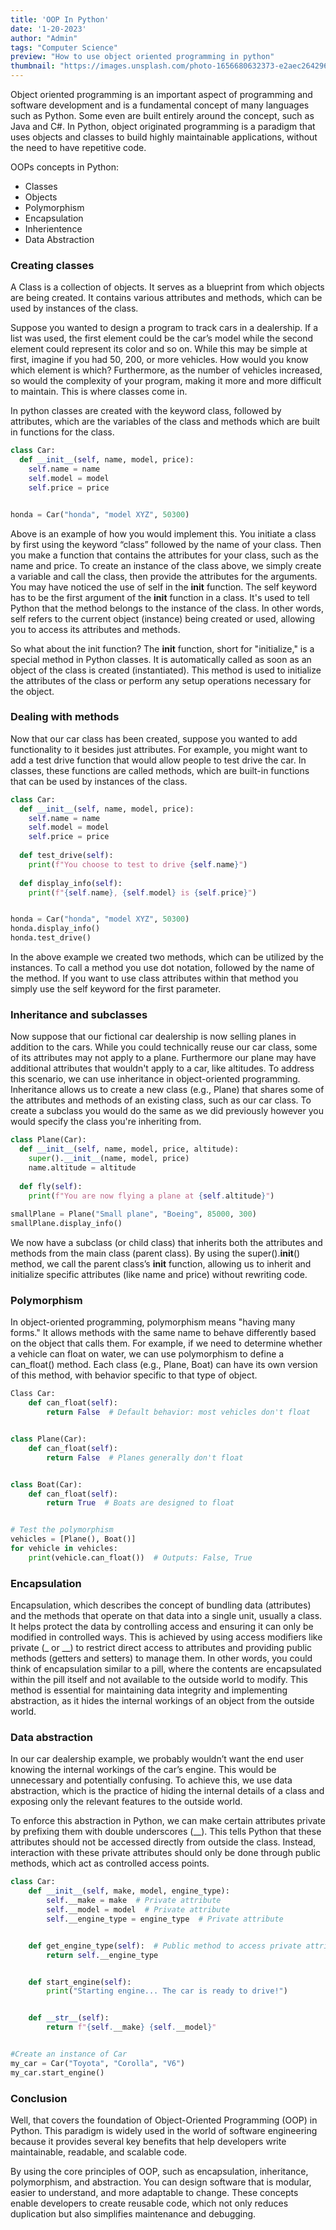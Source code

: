 ```yaml
---
title: 'OOP In Python'
date: '1-20-2023'
author: "Admin"
tags: "Computer Science"
preview: "How to use object oriented programming in python"
thumbnail: "https://images.unsplash.com/photo-1656680632373-e2aec264296b?w=600&auto=format&fit=crop&q=60&ixlib=rb-4.0.3&ixid=M3wxMjA3fDB8MHxzZWFyY2h8Nnx8cHl0aG9uJTIwcHJvZ3JhbW1pbmd8ZW58MHx8MHx8fDA%3D"
---
```


Object oriented programming is an important aspect of programming and software development and is a fundamental concept of many languages such as Python. Some even are built entirely around the concept, such as Java and C#. In Python, object originated programming is a paradigm that uses objects and classes to build highly maintainable applications, without the need to have repetitive code. 

OOPs concepts in Python:
- Classes
- Objects
- Polymorphism
- Encapsulation
- Inherientence
- Data Abstraction

### **Creating classes**
A Class is a collection of objects. It serves as a blueprint from which objects are being created. It contains various attributes and methods, which can be used by instances of the class.

Suppose you wanted to design a program to track cars in a dealership. If a list was used, the first element could be the car’s model while the second element could represent its color and so on. While this may be simple at first, imagine if you had 50, 200, or more vehicles. How would you know which element is which? Furthermore, as the number of vehicles increased, so would the complexity of your program, making it more and more difficult to maintain. This is where classes come in.

In python classes are created with the keyword class, followed by attributes, which are the variables of the class and methods which are built in functions for the class.

```python
class Car:
  def __init__(self, name, model, price):
    self.name = name
    self.model = model
    self.price = price


honda = Car("honda", "model XYZ", 50300)
```


Above is an example of how you would implement this. You initiate a class by first using the keyword “class” followed by the name of your class. Then you make a function that contains the attributes for your class, such as the name and price. To create an instance of the class above, we simply create a variable and call the class, then provide the attributes for the arguments. You may have noticed the use of self in the __init__ function. The self keyword has to be the first argument of the __init__ function in a class. It's used to tell Python that the method belongs to the instance of the class. In other words, self refers to the current object (instance) being created or used, allowing you to access its attributes and methods. 

So what about the init function? The __init__ function, short for "initialize," is a special method in Python classes. It is automatically called as soon as an object of the class is created (instantiated). This method is used to initialize the attributes of the class or perform any setup operations necessary for the object.

### **Dealing with methods**

Now that our car class has been created, suppose you wanted to add functionality to it besides just attributes. For example, you might want to add a test drive function that would allow people to test drive the car. In classes, these functions are called methods, which are built-in functions that can be used by instances of the class.

```python
class Car:
  def __init__(self, name, model, price):
    self.name = name
    self.model = model
    self.price = price
   
  def test_drive(self):
    print(f"You choose to test to drive {self.name}")
 
  def display_info(self):
    print(f"{self.name}, {self.model} is {self.price}")


honda = Car("honda", "model XYZ", 50300)
honda.display_info()
honda.test_drive()
```

In the above example we created two methods, which can be utilized by the instances. To call a method you use dot notation, followed by the name of the method. If you want to use class attributes within that method you simply use the self keyword for the first parameter.

### **Inheritance and subclasses**

Now suppose that our fictional car dealership is now selling planes in addition to the cars. While you could technically reuse our car class, some of its attributes may not apply to a plane. Furthermore our plane may have additional attributes that wouldn't apply to a car, like altitudes. To address this scenario, we can use inheritance in object-oriented programming. Inheritance allows us to create a new class (e.g., Plane) that shares some of the attributes and methods of an existing class, such as our car class. To create a subclass you would do the same as we did previously however you would specify the class you're inheriting from.

```python
class Plane(Car):
  def __init__(self, name, model, price, altitude):
    super().__init__(name, model, price)
    name.altitude = altitude
 
  def fly(self):
    print(f"You are now flying a plane at {self.altitude}")
 
smallPlane = Plane("Small plane", "Boeing", 85000, 300)
smallPlane.display_info()
```

We now have a subclass (or child class) that inherits both the attributes and methods from the main class (parent class). By using the super().__init__() method, we call the parent class’s __init__ function, allowing us to inherit and initialize specific attributes (like name and price) without rewriting code.

### **Polymorphism**

In object-oriented programming, polymorphism means "having many forms." It allows methods with the same name to behave differently based on the object that calls them. For example, if we need to determine whether a vehicle can float on water, we can use polymorphism to define a can_float() method. Each class (e.g., Plane, Boat) can have its own version of this method, with behavior specific to that type of object.

```python
Class Car:
    def can_float(self):
        return False  # Default behavior: most vehicles don't float


class Plane(Car):
    def can_float(self):
        return False  # Planes generally don't float


class Boat(Car):
    def can_float(self):
        return True  # Boats are designed to float


# Test the polymorphism
vehicles = [Plane(), Boat()]
for vehicle in vehicles:
    print(vehicle.can_float())  # Outputs: False, True
```

### **Encapsulation**
Encapsulation, which describes the concept of bundling data (attributes) and the methods that operate on that data into a single unit, usually a class. It helps protect the data by controlling access and ensuring it can only be modified in controlled ways. This is achieved by using access modifiers like private (_ or __) to restrict direct access to attributes and providing public methods (getters and setters) to manage them. In other words, you could think of encapsulation similar to a pill, where the contents are encapsulated within the pill itself and not available to the outside world to modify.
This method is essential for maintaining data integrity and implementing abstraction, as it hides the internal workings of an object from the outside world.
### **Data abstraction**
In our car dealership example, we probably wouldn’t want the end user knowing the internal workings of the car’s engine. This would be unnecessary and potentially confusing. To achieve this, we use data abstraction, which is the practice of hiding the internal details of a class and exposing only the relevant features to the outside world.

To enforce this abstraction in Python, we can make certain attributes private by prefixing them with double underscores (__). This tells Python that these attributes should not be accessed directly from outside the class. Instead, interaction with these private attributes should only be done through public methods, which act as controlled access points.

```python
class Car:
    def __init__(self, make, model, engine_type):
        self.__make = make  # Private attribute
        self.__model = model  # Private attribute
        self.__engine_type = engine_type  # Private attribute


    def get_engine_type(self):  # Public method to access private attribute
        return self.__engine_type


    def start_engine(self):
        print("Starting engine... The car is ready to drive!")


    def __str__(self):
        return f"{self.__make} {self.__model}"


#Create an instance of Car
my_car = Car("Toyota", "Corolla", "V6")
my_car.start_engine()
```

### **Conclusion**
Well, that covers the foundation of Object-Oriented Programming (OOP) in Python. This paradigm is widely used in the world of software engineering because it provides several key benefits that help developers write maintainable, readable, and scalable code.

By using the core principles of OOP, such as encapsulation, inheritance, polymorphism, and abstraction. You can design software that is modular, easier to understand, and more adaptable to change. These concepts enable developers to create reusable code, which not only reduces duplication but also simplifies maintenance and debugging.


